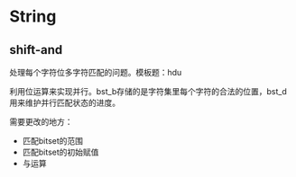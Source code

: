 # String
## shift-and
处理每个字符位多字符匹配的问题。模板题：hdu

利用位运算来实现并行。bst_b存储的是字符集里每个字符的合法的位置，bst_d用来维护并行匹配状态的进度。

需要更改的地方：
- 匹配bitset的范围
- 匹配bitset的初始赋值
- 与运算
